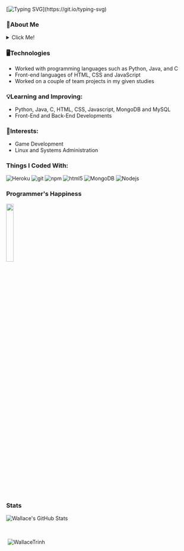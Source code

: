 [![Typing SVG](https://readme-typing-svg.demolab.com?font=Fira+Code&size=24&duration=4000&pause=1000&color=5FF73B&background=FFFFFF00&vCenter=true&width=435&lines=Hello%2C+I'm+Wallace+Trinh.;Currently+a+BCIT+CST+Student.)](https://git.io/typing-svg)

### 👤About Me

<details>
  <summary>Click Me!</summary>
I'm currently enrolled in the BCIT's Computer Systems and Technology Diploma Program. I have worked as a Executive Sous Chef at a Asian Fusion Restaurant where I lead a successful team. As we were able to reach Vancouver's Top 10 Restaurants as of 2020 on Tripadvisor from Rank 650 in 2017). I have obtained my Red Seal Level 2 Certification in Cooking. Moved on to coding after 10 years in the restaurant industry.
</details>

### 🖥️Technologies
- Worked with programming languages such as Python, Java, and C
- Front-end languages of HTML, CSS and JavaScript
- Worked on a couple of team projects in my given studies

### 💡Learning and Improving:
- Python, Java, C, HTML, CSS, Javascript, MongoDB and MySQL
- Front-End and Back-End Developments

### 🤔Interests:
- Game Development
- Linux and Systems Administration

<h3>Things I Coded With:</h3>
<p>
  <img alt="Heroku" src="https://img.shields.io/badge/-Heroku-430098?style=flat-square&logo=heroku&logoColor=white" />
  <img alt="git" src="https://img.shields.io/badge/-Git-F05032?style=flat-square&logo=git&logoColor=white" />
  <img alt="npm" src="https://img.shields.io/badge/-NPM-CB3837?style=flat-square&logo=npm&logoColor=white" />
  <img alt="html5" src="https://img.shields.io/badge/-HTML5-E34F26?style=flat-square&logo=html5&logoColor=white" />
  <img alt="MongoDB" src="https://img.shields.io/badge/-MongoDB-13aa52?style=flat-square&logo=mongodb&logoColor=white" />
  <img alt="Nodejs" src="https://img.shields.io/badge/-Nodejs-43853d?style=flat-square&logo=Node.js&logoColor=white" />
</p>

### Programmer's Happiness
<div align='left'>
<img src="https://github.com/WallaceTrinh/WallaceTrinh/blob/main/gif.gif?raw=true" href="https://github.com/WallaceTrinh" width="20%"/><br> 
</div>

### Stats
<p>
  <img align="left" alt="Wallace's GitHub Stats" src="https://github-readme-stats.vercel.app/api?username=WallaceTrinh&show_icons=true&hide_border=false&title_color=gp922b&icon_color=CCD700&bg_color=01132c&text_color=ffffff&border_color=0c2b15" /><br>
</p>
<br>
<!-- <p><img align="left" src="https://github-readme-stats.vercel.app/api/top-langs?username=WallaceTrinh&show_icons=true&locale=en&layout=compact" alt="WallaceTrinh" /> -->
<p>&nbsp;<img align="center" src="https://github-readme-stats.vercel.app/api/top-langs?username=WallaceTrinh&show_icons=true&hide_border=false&title_color=gp922b&icon_color=CCD700&bg_color=01132c&text_color=ffffff&border_color=0c2b15" alt="WallaceTrinh" /></p>
